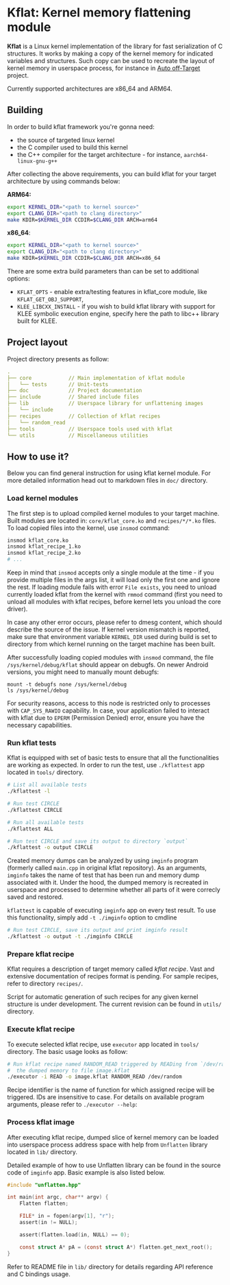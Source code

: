 # Kflat: Kernel memory flattening module

**Kflat** is a Linux kernel implementation of the library for fast serialization of C structures. It works by making a copy of the kernel memory for indicated variables and structures. Such copy can be used to recreate the layout of kernel memory in userspace process, for instance in [Auto off-Target](https://github.com/Samsung/auto_off_target) project.

Currently supported architectures are x86_64 and ARM64.

## Building
In order to build kflat framework you're gonna need:
- the source of targeted linux kernel
- the C compiler used to build this kernel
- the C++ compiler for the target architecture - for instance, `aarch64-linux-gnu-g++`

After collecting the above requirements, you can build kflat for your target architecture by using commands below:

**ARM64:**
```sh
export KERNEL_DIR="<path to kernel source>"
export CLANG_DIR="<path to clang directory>"
make KDIR=$KERNEL_DIR CCDIR=$CLANG_DIR ARCH=arm64
```

**x86_64**:
```sh
export KERNEL_DIR="<path to kernel source>"
export CLANG_DIR="<path to clang directory>"
make KDIR=$KERNEL_DIR CCDIR=$CLANG_DIR ARCH=x86_64
```

There are some extra build parameters than can be set to additional options:
- `KFLAT_OPTS` - enable extra/testing features in kflat_core module, like `KFLAT_GET_OBJ_SUPPORT`,
- `KLEE_LIBCXX_INSTALL` - if you wish to build kflat library with support for KLEE symbolic execution engine, specify here the path to libc++ library built for KLEE.

## Project layout

Project directory presents as follow:
```yml
.
├── core            // Main implementation of kflat module
│   └── tests       // Unit-tests
├── doc             // Project documentation
├── include         // Shared include files
├── lib             // Userspace library for unflattening images
│   └── include
├── recipes         // Collection of kflat recipes
│   └── random_read
├── tools           // Userspace tools used with kflat
└── utils           // Miscellaneous utilities
```

## How to use it?

Below you can find general instruction for using kflat kernel module. For more detailed information head out to markdown files in `doc/` directory.

### Load kernel modules
The first step is to upload compiled kernel modules to your target machine. Built modules are located in: `core/kflat_core.ko` and `recipes/*/*.ko` files. To load copied files into the kernel, use `insmod` command:
```sh
insmod kflat_core.ko
insmod kflat_recipe_1.ko
insmod kflat_recipe_2.ko
# ...
```
Keep in mind that `insmod` accepts only a single module at the time - if you provide multiple files in the args list, it will load only the first one and ignore the rest. If loading module fails with error `File exists`, you need to unload currently loaded kflat from the kernel with `rmmod` command (first you need to unload all modules with kflat recipes, before kernel lets you unload the core driver).

In case any other error occurs, please refer to dmesg content, which should describe the source of the issue. If kernel version mismatch is reported, make sure that environment variable `KERNEL_DIR` used during build is set to directory from which kernel running on the target machine has been built.

After successfully loading copied modules with `insmod` command, the file `/sys/kernel/debug/kflat` should appear on debugfs. On newer Android versions, you might need to manually mount debugfs:

```
mount -t debugfs none /sys/kernel/debug
ls /sys/kernel/debug
```

For security reasons, access to this node is restricted only to processes with `CAP_SYS_RAWIO` capability. In case, your application failed to interact with kflat due to `EPERM` (Permission Denied) error, ensure you have the necessary capabilities.

### Run kflat tests
Kflat is equipped with set of basic tests to ensure that all the functionalities are working as expected. In order to run the test, use `./kflattest` app located in `tools/` directory.

```sh
# List all available tests
./kflattest -l

# Run test CIRCLE
./kflattest CIRCLE

# Run all available tests
./kflattest ALL

# Run test CIRCLE and save its output to directory `output`
./kflattest -o output CIRCLE
```

Created memory dumps can be analyzed by using `imginfo` program (formerly called `main.cpp` in original kflat repository). As an arguments, `imginfo` takes the name of test that has been run and memory dump associated with it. Under the hood, the dumped memory is recreated in userspace and processed to determine whether all parts of it were correcly saved and restored.

`kflattest` is capable of executing `imginfo` app on every test result. To use this functionality, simply add `-t ./imginfo` option to cmdline

```sh
# Run test CIRCLE, save its output and print imginfo result
./kflattest -o output -t ./imginfo CIRCLE
```

### Prepare kflat recipe
Kflat requires a description of target memory called _kflat recipe_. Vast and extensive documentation of recipes format is pending. For sample recipes, refer to directory `recipes/`.

Script for automatic generation of such recipes for any given kernel structure is under development. The current revision can be found in `utils/` directory.

### Execute kflat recipe
To execute selected kflat recipe, use `executor` app located in `tools/` directory. The basic usage looks as follow:
```sh
# Run kflat recipe named RANDOM_READ triggered by READing from `/dev/random` and save
#  the dumped memory to file image.kflat
./executor -i READ -o image.kflat RANDOM_READ /dev/random
```

Recipe identifier is the name of function for which assigned recipe will be triggered. IDs are insensitive to case. For details on available program arguments, please refer to `./executor --help`:

### Process kflat image
After executing kflat recipe, dumped slice of kernel memory can be loaded into userspace process address space with help from `Unflatten` library located in `lib/` directory.

Detailed example of how to use Unflatten library can be found in the source code of `imginfo` app. Basic example is also listed below.

```c
#include "unflatten.hpp"

int main(int argc, char** argv) {
    Flatten flatten;

    FILE* in = fopen(argv[1], "r");
    assert(in != NULL);

    assert(flatten.load(in, NULL) == 0);

    const struct A* pA = (const struct A*) flatten.get_next_root();
}
```

Refer to README file in `lib/` directory for details regarding API reference and C bindings usage.

